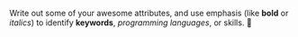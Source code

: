 Write out some of your awesome attributes, and use emphasis (like **bold** or *italics*) to identify __keywords__, _programming languages_, or skills. :tada:
